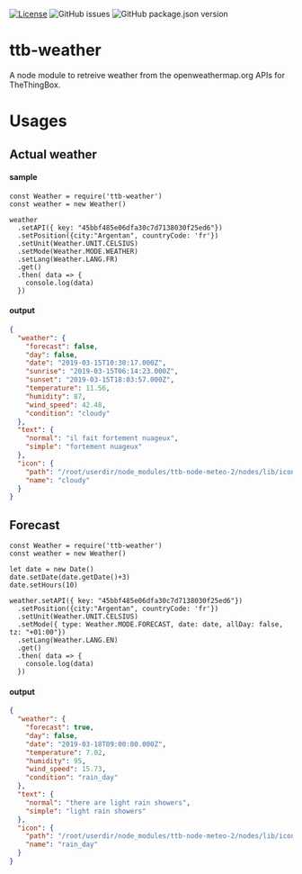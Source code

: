 [![License](https://img.shields.io/badge/license-WTFPL-blue.svg)](http://www.wtfpl.net/)
![GitHub issues](https://img.shields.io/github/issues-raw/thethingbox/ttb-weather.svg)
![GitHub package.json version](https://img.shields.io/github/package-json/v/thethingbox/ttb-weather.svg)

# ttb-weather

A node module to retreive weather from the openweathermap.org APIs for TheThingBox.

# Usages

## Actual weather

#### sample
```
const Weather = require('ttb-weather')
const weather = new Weather()

weather
  .setAPI({ key: "45bbf485e06dfa30c7d7138030f25ed6"})
  .setPosition({city:"Argentan", countryCode: 'fr'})
  .setUnit(Weather.UNIT.CELSIUS)
  .setMode(Weather.MODE.WEATHER)
  .setLang(Weather.LANG.FR)
  .get()
  .then( data => {
    console.log(data)
  })
```

#### output

``` json
{
  "weather": {
    "forecast": false,
    "day": false,
    "date": "2019-03-15T10:30:17.000Z",
    "sunrise": "2019-03-15T06:14:23.000Z",
    "sunset": "2019-03-15T18:03:57.000Z",
    "temperature": 11.56,
    "humidity": 87,
    "wind_speed": 42.48,
    "condition": "cloudy"
  },
  "text": {
    "normal": "il fait fortement nuageux",
    "simple": "fortement nuageux"
  },
  "icon": {
    "path": "/root/userdir/node_modules/ttb-node-meteo-2/nodes/lib/icons/cloudy.png",
    "name": "cloudy"
  }
}
```

## Forecast
```
const Weather = require('ttb-weather')
const weather = new Weather()

let date = new Date()
date.setDate(date.getDate()+3)
date.setHours(10)

weather.setAPI({ key: "45bbf485e06dfa30c7d7138030f25ed6"})
  .setPosition({city:"Argentan", countryCode: 'fr'})
  .setUnit(Weather.UNIT.CELSIUS)
  .setMode({ type: Weather.MODE.FORECAST, date: date, allDay: false, tz: "+01:00"})
  .setLang(Weather.LANG.EN)
  .get()
  .then( data => {
    console.log(data)
  })
```

#### output

``` json
{
  "weather": {
    "forecast": true,
    "day": false,
    "date": "2019-03-18T09:00:00.000Z",
    "temperature": 7.02,
    "humidity": 95,
    "wind_speed": 15.73,
    "condition": "rain_day"
  },
  "text": {
    "normal": "there are light rain showers",
    "simple": "light rain showers"
  },
  "icon": {
    "path": "/root/userdir/node_modules/ttb-node-meteo-2/nodes/lib/icons/rain_day.png",
    "name": "rain_day"
  }
}
```

